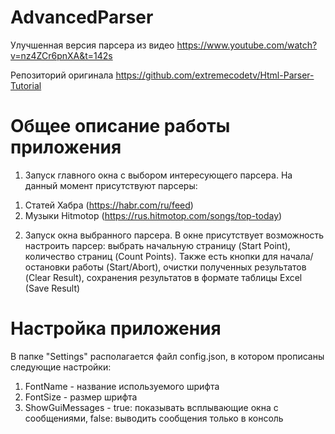 # AdvancedParser

Улучшенная версия парсера из видео https://www.youtube.com/watch?v=nz4ZCr6pnXA&t=142s

Репозиторий оригинала https://github.com/extremecodetv/Html-Parser-Tutorial

# Общее описание работы приложения

1. Запуск главного окна с выбором интересующего парсера. На данный момент присутствуют парсеры:
1) Статей Хабра (https://habr.com/ru/feed)
2) Музыки Hitmotop (https://rus.hitmotop.com/songs/top-today)

2. Запуск окна выбранного парсера. В окне присутствует возможность настроить парсер: выбрать начальную страницу (Start Point), количество страниц (Count Points). Также есть кнопки для начала/остановки работы (Start/Abort), очистки полученных результатов (Clear Result), сохранения результатов в формате таблицы Excel (Save Result)

# Настройка приложения

В папке "Settings" располагается файл config.json, в котором прописаны следующие настройки:
1) FontName - название используемого шрифта
2) FontSize - размер шрифта
3) ShowGuiMessages - true: показывать всплывающие окна с сообщениями, false: выводить сообщения только в консоль